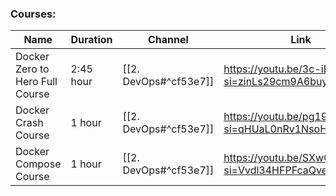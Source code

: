 ### **Courses:**

| Name                            | Duration  | Channel            | Link                                             |
| ------------------------------- | --------- | ------------------ | ------------------------------------------------ |
| Docker Zero to Hero Full Course | 2:45 hour | [[2. DevOps#^cf53e7]] | https://youtu.be/3c-iBn73dDE?si=zinLs29cm9A6buyH |
| Docker Crash Course             | 1 hour    | [[2. DevOps#^cf53e7]] | https://youtu.be/pg19Z8LL06w?si=qHUaL0nRv1NsoHhg |
| Docker Compose Course           | 1 hour    | [[2. DevOps#^cf53e7]] | https://youtu.be/SXwC9fSwct8?si=Vvdl34HFPFcaQveD |


